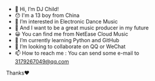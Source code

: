 - 👋 Hi, I’m DJ Child!
- 😯 I'm a 13 boy from China
- 👀 I’m interested in Electronic Dance Music
- 🤩 And I want to be a great music producer in my future
- 😀 You can find me from NetEase Cloud Music
- 🌱 I’m currently learning Python and GitHub
- 💞️ I’m looking to collaborate on QQ or WeChat
- 📫 How to reach me : You can send some e-mail to 3179267049@qq.com

Thanks❤️

<!---
666-DJChild-666/666-DJChild-666 is a ✨ special ✨ repository because its `README.md` (this file) appears on your GitHub profile.
You can click the Preview link to take a look at your changes.
--->
